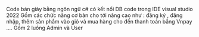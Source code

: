 Code bán giày bằng ngôn ngữ c# có kết nối DB code trong IDE visual studio 2022 Gồm các chức năng cơ bản cho tới nâng cao như : đăng ký , đăng nhập, thêm sản phẩm vào giỏ và mua hàng cho đến thanh toán bẳng Vnpay .... Gồm 2 luồng Admin và User
